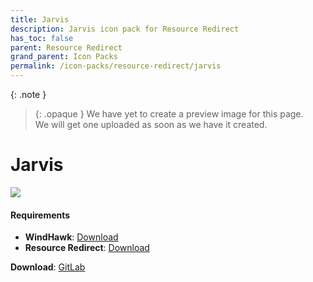 ```yaml
---
title: Jarvis
description: Jarvis icon pack for Resource Redirect
has_toc: false
parent: Resource Redirect
grand_parent: Icon Packs
permalink: /icon-packs/resource-redirect/jarvis
---
```


{: .note }
> {: .opaque }
> We have yet to create a preview image for this page.  
> We will get one uploaded as soon as we have it created.

Jarvis
===========================

![][Preview]

#### Requirements

*   **WindHawk**: [Download][WindHawk]
*   **Resource Redirect**: [Download][ResourceRedirect]

**Download**: [GitLab][GitLab]

<!-- ///////////////////////////////////////////////////////////////////////////////////////////////////////////////////////////////////////////////////// -->

[Preview]: https://gitlab.com/the-back-room/resource-redirect/-/tree/main/icon-packs/Jarvis/Extras/Preview.bmp 

[GitLab]: https://gitlab.com/the-back-room/resource-redirect/-/tree/main/icon-packs/Jarvis

[WindHawk]: https://windhawk.net/
[ResourceRedirect]: https://windhawk.net/mods/icon-resource-redirect

<!-- ///////////////////////////////////////////////////////////////////////////////////////////////////////////////////////////////////////////////////// -->
